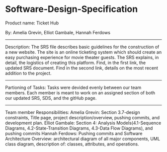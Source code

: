 # Software-Design-Specification
Product name: Ticket Hub

By: Amelia Grevin, Elliot Gambale, Hannah Ferdows 
***
Description:
The SRS file describes basic guidelines for the construction of a new website. The site is an online ticketing system which should create an easy purchasing experience for movie theater guests. The SRS explains, in detail, the logistics of creating this platform. Find, in the first link, the updated SRS document. Find in the second link, details on the most recent addition to the project.
***
Partioning of Tasks:
Tasks were devided evenly between our team members. Each member is meant to work on an assigned section of both our updated SRS, SDS, and the gitHub page. 
***
Team member Responsibilities:
Amelia Grevin: Section 3.7-design constraints, Title page, project description/overview, pushing commits, and development plan.
Elliot Gambale: Section 4: Analysis Models(4.1-Sequence Diagrams, 4.2-State-Transition Diagrams, 4.3-Data Flow Diagrams), and pushing commits
Hannah Ferdows: Pushing commits and Software Architecture Overview: architectural diagram of all major components, UML class diagram, description of: classes, attributes, and operations.
